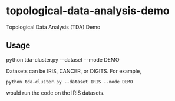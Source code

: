 # topological-data-analysis-demo
Topological Data Analysis (TDA) Demo

## Usage
python tda-cluster.py --dataset <dataset> --mode DEMO
  
  Datasets can be IRIS, CANCER, or DIGITS. For example,
  
    python tda-cluster.py --dataset IRIS --mode DEMO

  would run the code on the IRIS datasets.
